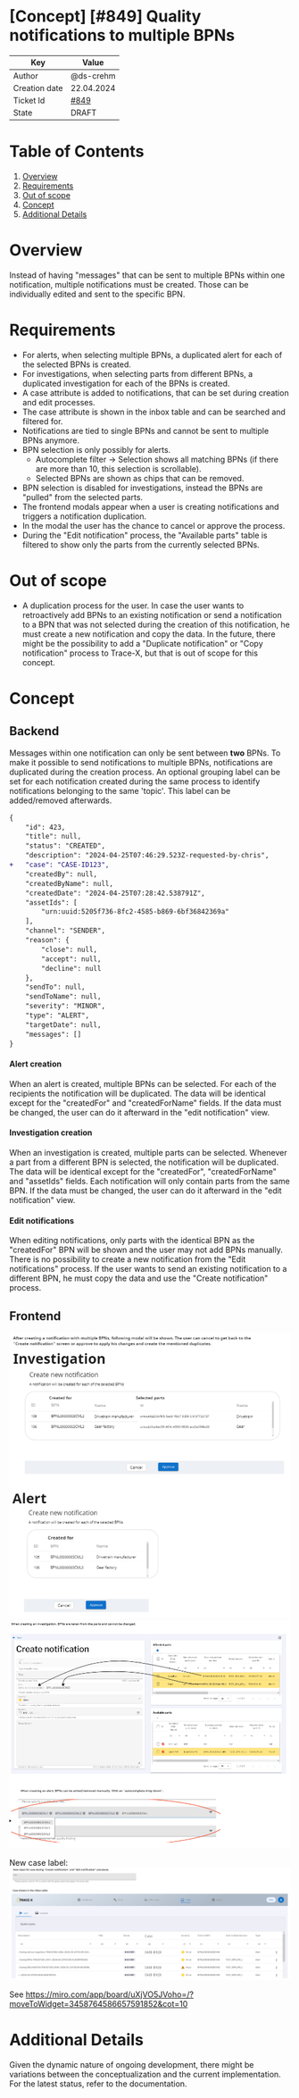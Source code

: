 # \[Concept\] \[#849\] Quality notifications to multiple BPNs

| Key           | Value                                                                    |
|---------------|--------------------------------------------------------------------------|
| Author        | @ds-crehm                                                                |
| Creation date | 22.04.2024                                                               |
| Ticket Id     | [#849](https://github.com/eclipse-tractusx/traceability-foss/issues/849) |
| State         | DRAFT                                                                    |

# Table of Contents
1. [Overview](#overview)
2. [Requirements](#requirements)
3. [Out of scope](#out-of-scope)
4. [Concept](#concept)
5. [Additional Details](#additional-details)

# Overview
Instead of having "messages" that can be sent to multiple BPNs within one notification, multiple notifications must be created.
Those can be individually edited and sent to the specific BPN.

# Requirements
- For alerts, when selecting multiple BPNs, a duplicated alert for each of the selected BPNs is created.
- For investigations, when selecting parts from different BPNs, a duplicated investigation for each of the BPNs is created.
- A case attribute is added to notifications, that can be set during creation and edit processes.
- The case attribute is shown in the inbox table and can be searched and filtered for.
- Notifications are tied to single BPNs and cannot be sent to multiple BPNs anymore.
- BPN selection is only possibly for alerts.
  - Autocomplete filter -> Selection shows all matching BPNs (if there are more than 10, this selection is scrollable).
  - Selected BPNs are shown as chips that can be removed.
- BPN selection is disabled for investigations, instead the BPNs are "pulled" from the selected parts.
- The frontend modals appear when a user is creating notifications and triggers a notification duplication.
- In the modal the user has the chance to cancel or approve the process.
- During the "Edit notification" process, the "Available parts" table is filtered to show only the parts from the currently selected BPNs.

# Out of scope
- A duplication process for the user. In case the user wants to retroactively add BPNs to an existing notification or send a notification to a BPN that was not selected during the creation of this notification,
he must create a new notification and copy the data. In the future, there might be the possibility to add a "Duplicate notification" or "Copy notification" process to Trace-X, but that is out of scope for this concept.

# Concept
## Backend
Messages within one notification can only be sent between **two** BPNs. To make it possible to send notifications to multiple BPNs, notifications are duplicated during the creation process.
An optional grouping label can be set for each notification created during the same process to identify notifications belonging to the same 'topic'. This label can be added/removed afterwards.

```diff
{
    "id": 423,
    "title": null,
    "status": "CREATED",
    "description": "2024-04-25T07:46:29.523Z-requested-by-chris",
+   "case": "CASE-ID123",
    "createdBy": null,
    "createdByName": null,
    "createdDate": "2024-04-25T07:28:42.538791Z",
    "assetIds": [
        "urn:uuid:5205f736-8fc2-4585-b869-6bf36842369a"
    ],
    "channel": "SENDER",
    "reason": {
        "close": null,
        "accept": null,
        "decline": null
    },
    "sendTo": null,
    "sendToName": null,
    "severity": "MINOR",
    "type": "ALERT",
    "targetDate": null,
    "messages": []
}
```

#### Alert creation
When an alert is created, multiple BPNs can be selected. For each of the recipients the notification will be duplicated.
The data will be identical except for the "createdFor" and "createdForName" fields.
If the data must be changed, the user can do it afterward in the "edit notification" view.

#### Investigation creation
When an investigation is created, multiple parts can be selected. Whenever a part from a different BPN is selected, the notification will be duplicated.
The data will be identical except for the "createdFor", "createdForName" and "assetIds" fields. Each notification will only contain parts from the same BPN.
If the data must be changed, the user can do it afterward in the "edit notification" view.

#### Edit notifications
When editing notifications, only parts with the identical BPN as the "createdFor" BPN will be shown and the user may not add BPNs manually.
There is no possibility to create a new notification from the "Edit notifications" process.
If the user wants to send an existing notification to a different BPN, he must copy the data and use the "Create notification" process.

## Frontend
![multiple-bpns-modals.png](multiple-bpns-modals.png)
![notification-creation-bpn-selection.png](notification-creation-bpn-selection.png)

New case label:
![case-label.png](case-label.png)

See https://miro.com/app/board/uXjVO5JVoho=/?moveToWidget=3458764586657591852&cot=10

# Additional Details
Given the dynamic nature of ongoing development, there might be variations between the conceptualization and the current implementation. For the latest status, refer to the documentation.
